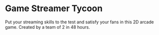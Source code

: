 # Game Streamer Tycoon
Put your streaming skills to the test and satisfy your fans in this 2D arcade game.
Created by a team of 2 in 48 hours.
